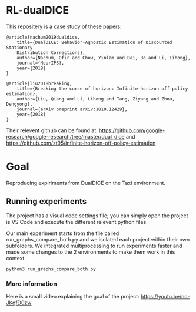 # RL-dualDICE

This repositery is a case study of these papers:
```
@article{nachum2019dualdice,
    title={DualDICE: Behavior-Agnostic Estimation of Discounted Stationary
    Distribution Corrections},
    author={Nachum, Ofir and Chow, Yinlam and Dai, Bo and Li, Lihong},
    journal={NeurIPS},
    year={2019}
}

@article{liu2018breaking,
    title={Breaking the curse of horizon: Infinite-horizon off-policy estimation},
    author={Liu, Qiang and Li, Lihong and Tang, Ziyang and Zhou, Dengyong},
    journal={arXiv preprint arXiv:1810.12429},
    year={2018}
}
```
Their relevent github can be found at: https://github.com/google-research/google-research/tree/master/dual_dice
and 
https://github.com/zt95/infinite-horizon-off-policy-estimation

# Goal

Reproducing expiriments from DualDICE on the Taxi environment. 

## Running experiments

The project has a visual code settings file; you can simply open the project is VS Code and execute the different relevent python files

Our main experiment starts from the file called run_graphs_compare_both.py and we isolated each project within their own subfolders.
We integrated multiprocessing to run experiments faster and made some changes to the 2 environments to make them work in this context.

```
python3 run_graphs_compare_both.py
```

### More information
Here is a small video explaining the goal of the project: https://youtu.be/no-JKqfD0zw

